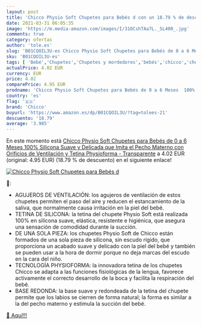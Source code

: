 ```yaml
---
layout: post
title: 'Chicco Physio Soft Chupetes para Bebés d con un 18.79 % de descuento'
date: 2021-03-31 06:05:35
image: 'https://m.media-amazon.com/images/I/31OCshTAa7L._SL400_.jpg'
comments: true
category: ofertas
author: 'tole.es'
slug: 'B01CQOIL3U-es Chicco Physio Soft Chupetes para Bebés de 0 a 6 Meses 100%...'
sku: 'B01CQOIL3U-es'
tags: [ 'Bebé','Chupetes','Chupetes y mordedores','bebés','chicco','chupetes', ]
actualPrice: 4.02 EUR
currency: EUR
price: 4.02
comparePrice: 4.95 EUR
prodname: 'Chicco Physio Soft Chupetes para Bebés de 0 a 6 Meses  100% Silicona Suave y Delicada que Imita el Pecho Materno  con Orificios de Ventilación y Tetina Physioforma - Transparente'
country: 'es'
flag: '🇪🇸'
brand: 'Chicco'
buyurl: 'https://www.amazon.es/dp/B01CQOIL3U/?tag=tolees-21'
descuento: '18.79'
average: '3.985'
---
```


En este momento está [Chicco Physio Soft Chupetes para Bebés de 0 a 6 Meses  100% Silicona Suave y Delicada que Imita el Pecho Materno  con Orificios de Ventilación y Tetina Physioforma - Transparente](https://www.amazon.es/dp/B01CQOIL3U/?tag=tolees-21) a 4.02 EUR (original: 4.95 EUR) (18.79 %  de descuento) en el siguiente enlace!

[![Chicco Physio Soft Chupetes para Bebés d](https://m.media-amazon.com/images/I/31OCshTAa7L._SL400_.jpg)](https://www.amazon.es/dp/B01CQOIL3U/?tag=tolees-21)

🔎:

- AGUJEROS DE VENTILACIÓN: los agujeros de ventilación de estos chupetes permiten el paso del aire y reducen el estancamiento de la saliva, que normalmente causa irritación en la piel del bebé.
- TETINA DE SILICONA: la tetina del chupete Physio Soft está realizada 100% en silicona suave, elástica, resistente e higiénica, que asegura una sensación de comodidad durante la succión.
- DE UNA SOLA PIEZA: los chupetes Physio Soft de Chicco están formados de una sola pieza de silicona, sin escudo rígido, que proporciona un acabado suave y delicado con la piel del bebé y también se pueden usar a la hora de dormir porque no deja marcas del escudo en la cara del niño.
- TECNOLOGÍA PHYSIOFORMA: la innovadora tetina de los chupetes Chicco se adapta a las funciones fisiológicas de la lengua, favorece activamente el correcto desarrollo de la boca y facilita la respiración del bebé.
- BASE REDONDA: la base suave y redondeada de la tetina del chupete permite que los labios se cierren de forma natural; la forma es similar a la del pecho materno y estimula la succión del bebé.

[🛒 Aquí!!!](https://www.amazon.es/dp/B01CQOIL3U/?tag=tolees-21)
